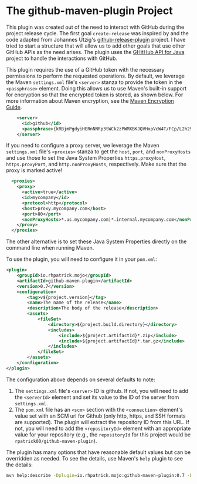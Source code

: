 # The github-maven-plugin Project
This plugin was created out of the need to interact with GitHub during the project release cycle.  The first goal `create-release` was inspired by and the code adapted from Johannes Utzig's [github-release-plugin](https://github.com/jutzig/github-release-plugin) project.  I have tried to start a structure that will allow us to add other goals that use other GitHub APIs as the need arises.  The plugin uses the [GHitHub API for Java](https://github-api.kohsuke.org/) project to handle the interactions with GitHub.

This plugin requires the use of a GitHub token with the necessary permissions to perform the requested operations.  By default, we leverage the Maven `settings.xml` file's `<server>` stanza to provide the token in the `<passphrase>` element.  Doing this allows us to use Maven's built-in support for encryption so that the encrypted token is stored, as shown below.  For more information about Maven encryption, see the [Maven Encryption Guide](https://maven.apache.org/guides/mini/guide-encryption.html).

```xml
    <server>
      <id>github</id>
      <passphrase>{kRBjmPgdyiHERnNNRp3tWCk2zPWMXBKJQVHxpVcW4T/FCp/L2h29+TRmVlgXh9gAX83hnhS302zAoVSdUTc/FA==}</passphrase>
    </server>
```
If you need to configure a proxy server, we leverage the Maven `settings.xml` file's `<proxies>` stanza to get the `host`, `port`, and `nonProxyHosts` and use those to set the Java System Properties `https.proxyHost`, `https.proxyPort`, and `http.nonProxyHosts`, respectively.  Make sure that the proxy is marked active!

```xml
  <proxies>
    <proxy>
      <active>true</active>
      <id>mycompany</id>
      <protocol>http</protocol>
      <host>proxy.mycompany.com</host>
      <port>80</port>
      <nonProxyHosts>*.us.mycompany.com|*.internal.mycompany.com</nonProxyHosts>
    </proxy>
  </proxies>
```

The other alternative is to set these Java System Properties directly on the command line when running Maven.

To use the plugin, you will need to configure it in your `pom.xml`:

```xml
<plugin>
    <groupId>io.rhpatrick.mojo</groupId>
    <artifactId>github-maven-plugin</artifactId>
    <version>0.7</version>
    <configuration>
        <tag>v${project.version}</tag>
        <name>The name of the release</name>
        <description>The body of the release</description>
        <assets>
            <fileSet>
                <directory>${project.build.directory}</directory>
                <includes>
                    <include>${project.artifactId}*.zip</include>
                    <include>${project.artifactId}*.tar.gz</include>
                </includes>
            </fileSet>
        </assets>
    </configuration>
</plugin>
```

The configuration above depends on several defaults to note:

1. The `settings.xml` file's `<server>` ID is github.  If not, you will need to add the `<serverId>` element and set its value to the ID of the server from `settings.xml`.
2. The `pom.xml` file has an `<scm>` section with the `<connection>` element's value set with an SCM url for Github (only http, https, and SSH formats are supported).  The plugin will extract the repository ID from this URL.  If not, you will need to add the `<repositoryId>` element with an appropriate value for your repository (e.g., the `repositoryId` for this project would be `rpatrick00/github-maven-plugin`).

The plugin has many options that have reasonable default values but can be overridden as needed.  To see the details, use Maven's `help` plugin to see the details:

```bash
mvn help:describe -Dplugin=io.rhpatrick.mojo:github-maven-plugin:0.7 -Dgoal=create-release -Ddetail
```
